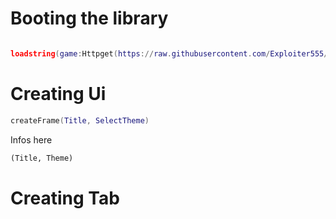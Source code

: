 # Booting the library
```lua

loadstring(game:Httpget(https://raw.githubusercontent.com/Exploiter555/Scripts/main/XB.lua))()
```

# Creating Ui
```lua
createFrame(Title, SelectTheme)
```
Infos here
```txt
(Title, Theme)
```

# Creating Tab
```lua

```